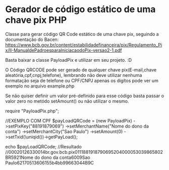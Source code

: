 # Gerador de código estático de uma chave pix PHP
Classe para gerar código QR Code estático de uma chave pix, seguindo a documentação do Bacen:
https://www.bcb.gov.br/content/estabilidadefinanceira/pix/Regulamento_Pix/II-ManualdePadroesparaIniciacaodoPix-versao2-1.pdf

Basta baixar a classe PayloadPix e utilizar em seu projeto. :D

O Código QRCODE pode ser gerado de qualquer chave pix(E-mail,chave aleatória,cpf,cnpj,telefone), lembrando não deve utilizar nenhuma formatação seja de telefone ou CPF/CNPJ apenas os digítos pode ver um exemplo no arquivo example.php

Se não quiser definir um valor pré-definido para esse código basta passar o valor zero no metódo setAmount() ou não utilizar o mesmo.

require "PayloadPix.php";

//EXEMPLO COM CPF
$payLoadQRCode = (new PayloadPix)
->setPixKey("88191879069")
->setMerchantName("Nome do dono da conta")
->setMerchantCity("Sao Paulo")
->setAmount(0)
->setTxid(\uniqid())->getPayLoad();

echo $payLoadQRCode;
//Resultado
//00020126330014br.gov.bcb.pix0111881918790695204000053039865802BR5921Nome do dono da conta6009Sao Paulo62170513606155b4bb99663044B9C

